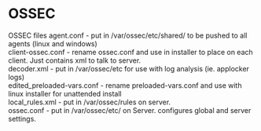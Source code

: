 # OSSEC
OSSEC files
agent.conf - put in /var/ossec/etc/shared/ to be pushed to all agents (linux and windows) <br>
client-ossec.conf - rename ossec.conf and use in installer to place on each client. Just contains xml to talk to server.<br>
decoder.xml - put in /var/ossec/etc for use with log analysis (ie. applocker logs)<br>
edited_preloaded-vars.conf - rename preloaded-vars.conf and use with linux installer for unattended install<br>
local_rules.xml - put in /var/ossec/rules on server. <br>
ossec.conf - put in /var/ossec/etc/ on Server. configures global and server settings.<br>
